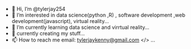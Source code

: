 - 👋 Hi, I’m @tylerjay254
- 👀 I’m interested in data science(python ,R) , software development ,web development(javascript),  virtual reality...
- 🌱 I’m currently learning data science and virrtual reality...
- 💞️ currently creating my stuff...
- 📫 How to reach me  <a> email: tylerjaykenny@gmail.com </> ...

<!---
tylerjay254/tylerjay254 is a ✨ special ✨ repository because its `README.md` (this file) appears on your GitHub profile.
You can click the Preview link to take a look at your changes.
--->

